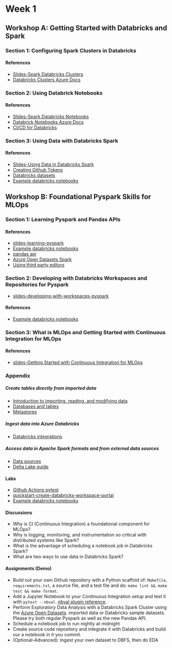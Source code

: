 # Week 1

## Workshop A:  Getting Started with Databricks and Spark

### Section 1:  Configuring Spark Clusters in Databricks

#### References
* [Slides-Spark Databricks Clusters](https://docs.google.com/presentation/d/1a9bBh3Vsy3xpBLZsVvop7a0zdAH1Fdzsq5eNx1Om7kY/edit?usp=sharing)
* [Databricks Clusters Azure Docs](https://docs.microsoft.com/en-us/azure/databricks/clusters/)

### Section 2:  Using Databrick Notebooks

#### References
* [Slides-Spark Databricks Notebooks](https://docs.google.com/presentation/d/1hgXX5cdcukZCQQhF6VZMNn9A8gLRVVoFe46Z2cHIZd4/edit?usp=sharing)
* [Databrick Notebooks Azure Docs](https://docs.microsoft.com/en-us/azure/databricks/notebooks/)
* [CI/CD for Databricks](https://docs.microsoft.com/en-us/azure/databricks/dev-tools/ci-cd/ci-cd-jenkins)

### Section 3: Using Data with Databricks Spark
#### References
* [Slides-Using Data in Databricks Spark](https://docs.google.com/presentation/d/1KQvpJjaRGvYkYLXduMm6SvxA_fNeI9V8VYrvGosJlGs/edit?usp=sharing)
* [Creating Github Tokens](https://docs.github.com/en/authentication/keeping-your-account-and-data-secure/creating-a-personal-access-token)
* [Databricks datasets](https://docs.microsoft.com/en-us/azure/databricks/data/databricks-datasets)
* [Example databricks notebooks](https://github.com/FourthBrain/databricks-zero-to-mlops/tree/main/src/week1-getting-started)

## Workshop B: Foundational Pyspark Skills for MLOps

### Section 1:  Learning Pyspark and Pandas APIs

#### References
* [slides-learning-pyspark](https://docs.google.com/presentation/d/1Irs50hbKpBcoF9CW0sPa-w8LooMYKydS6Vt7V0auQ0I/edit?usp=sharing)
* [Example databricks notebooks](https://github.com/FourthBrain/databricks-zero-to-mlops/tree/main/src/week1-getting-started)
* [pandas api](https://docs.databricks.com/languages/python.html#pandas-api-on-spark)
* [Azure Open Datasets Spark](https://github.com/Azure/OpenDatasetsNotebooks/blob/master/tutorials/data-access/01-weather-to-spark-dataframe.ipynb)
* [Using third party editors](https://docs.microsoft.com/en-us/azure/databricks/dev-tools/databricks-connect#visual-studio-code)

### Section 2: Developing with Databricks Workspaces and Repositories for Pyspark
* [slides-developing-with-workspaces-pyspark](https://docs.google.com/presentation/d/1hMQUwImigJljw4eXhhE0piIfBTctDk6llGIq1a8agag/edit?usp=sharing)
#### References
* [Example databricks notebooks](https://github.com/FourthBrain/databricks-zero-to-mlops/tree/main/src/week1-getting-started)


### Section 3:  What is MLOps and Getting Started with Continuous Integration for MLOps

#### References
* [slides-Getting Started with Continuous Integration for MLOps](https://docs.google.com/presentation/d/1yxQDmEODxkf1M29G_Gfjg9KJMGuLJuXYL-pXahVZ8dg/edit?usp=sharing)



### Appendix

##### Create tables directly from imported data

* [Introduction to importing, reading, and modifying data](https://docs.microsoft.com/en-us/azure/databricks/data/data)
* [Databases and tables](https://docs.microsoft.com/en-us/azure/databricks/data/tables)
* [Metastores](https://docs.microsoft.com/en-us/azure/databricks/data/metastores/)

##### Ingest data into Azure Databricks

* [Databricks integrations](https://docs.microsoft.com/en-us/azure/databricks/integrations/)

##### Access data in Apache Spark formats and from external data sources

* [Data sources](https://docs.microsoft.com/en-us/azure/databricks/data/data-sources/)
* [Delta Lake guide](https://docs.microsoft.com/en-us/azure/databricks/delta/)

#### Labs

* [Github Actions pytest](https://github.com/noahgift/github-actions-pytest)
* [quickstart-create-databricks-workspace-portal](https://docs.microsoft.com/azure/azure-databricks/quickstart-create-databricks-workspace-portal)
* [Example databricks notebooks](https://github.com/FourthBrain/databricks-zero-to-mlops/tree/main/src/week1-getting-started)

#### Discussions

* Why is CI (Continuous Integration) a foundational component for MLOps?
* Why is logging, monitoring, and instrumentation so critical with distributed systems like Spark?
* What is the advantage of scheduling a notebook job in Databricks Spark?
* What are two ways to use data in Databricks Spark?

#### Assignments (Demo)

* Build out your own Github repository with a Python scaffold of:  `Makefile`, `requirements.txt`, a source file, and a test file and do:  `make lint && make test && make format`.
* Add a Jupyter Notebook to your Continuous Integration setup and test it with `pytest --nbval`. [nbval plugin reference](https://github.com/computationalmodelling/nbval). 
* Perform Exploratory Data Analysis with a Databricks Spark Cluster using the [Azure Open Datasets](https://docs.microsoft.com/en-us/azure/open-datasets/dataset-catalog). imported data or Databricks sample datasets. Please try both regular Pyspark as well as the new Pandas API.
* Schedule a notebook job to run nightly at midnight
* Create source code repository and integrate it with Databricks and build our a notebook in it you commit.
* (Optional-Advanced):  Ingest your own dataset to DBFS, then do EDA
